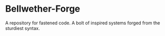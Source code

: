 # Bellwether-Forge
A repository for fastened code. A bolt of inspired systems forged from the sturdiest syntax.
